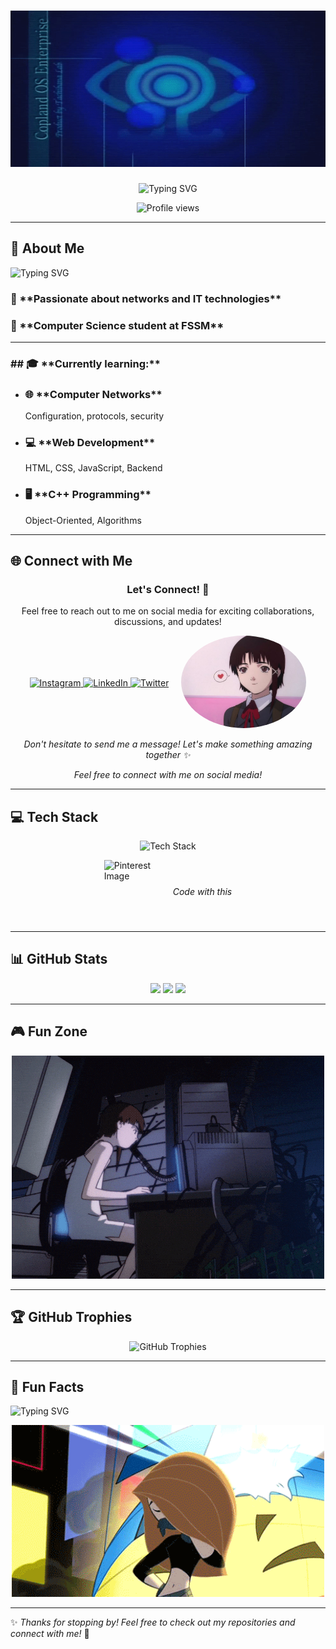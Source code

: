 <h1 align="center">
  <img src="dream over.gif" alt="Hanane Banner" width="170%" height="250px" />

</h1>

<p align="center">
  <img src="https://readme-typing-svg.herokuapp.com?font=Fira+Code&size=32&pause=1000&color=0000FF&center=true&vCenter=true&width=800&lines=Hello+%F0%9F%91%8B%2C+I'm+Hanane!;Computer+Science+Student;Always+learning+new+things!" alt="Typing SVG" />
</p>






<p align="center">
  <img src="https://komarev.com/ghpvc/?username=ItsHaname&label=Profile%20views&color=0e75b6&style=flat" alt="Profile views" />
</p>

---

## 🚀 About Me
<p>
  <img src="https://readme-typing-svg.herokuapp.com?font=Fira+Code&size=20&pause=1000&color=F7F7F7&width=800&lines=🎓+Currently+studying%3A+Database+Management%2C+Web+Development%2C+Networking%2C+and+C%2B%2B;🌱+Learning%3A+CSS+Grid%2C+Networking+Protocols%2C+Linux+System+Administration;💬+Ask+me+about%3A+Networking%2C+Software+Development%2C+Tech+Tools;📫+Reach+me+at%3A+h.aitbha8410@uca.ac.ma;⚡+Fun+fact%3A+I+get+easily+distracted...+but+that%E2%80%99s+how+I+discover+cool+new+things!" alt="Typing SVG" />
</p>


<h3>🌟 **Passionate about networks and IT technologies**</h3>  
<h3>📌 **Computer Science student at FSSM**</h3>

---

<h3>## 🎓 **Currently learning:**</h3>

- <h3> 🌐 **Computer Networks**</h3>  
   Configuration, protocols, security

- <h3>💻 **Web Development**  </h3>
   HTML, CSS, JavaScript, Backend
 - <h3> 🖥️ **C++ Programming**</h3>  
   Object-Oriented, Algorithms

---

## 🌐 **Connect with Me**

<div align="center">
  <h3>Let's Connect! 🚀</h3>
  <p>Feel free to reach out to me on social media for exciting collaborations, discussions, and updates!</p>
</div>

<!-- Flex container to align text and image -->
<div style="display: flex; justify-content: center; align-items: center; gap: 20px;">
  <!-- Social Media Links -->
  <div>
    <a href="https://instagram.com/a_b_hanane_" target="blank">
      <img src="https://img.shields.io/badge/Instagram-%23E4405F.svg?style=for-the-badge&logo=Instagram&logoColor=white" alt="Instagram" />
    </a>
    <a href="https://www.linkedin.com/in/your-linkedin/" target="blank">
      <img src="https://img.shields.io/badge/LinkedIn-%230077B5.svg?style=for-the-badge&logo=linkedin&logoColor=white" alt="LinkedIn" />
    </a>
    <a href="https://twitter.com/your-twitter" target="blank">
      <img src="https://img.shields.io/badge/Twitter-%231DA1F2.svg?style=for-the-badge&logo=twitter&logoColor=white" alt="Twitter" />
    </a>
  </div>

  <!-- Image of Lain (without background) -->
  <div>
    <img src="lain (1).jpg" width="200" alt="Lain Image" style="border-radius: 50%; background-color: transparent; box-shadow: none;" />
  </div>
</div>

<div align="center">
  <p><i>Don't hesitate to send me a message! Let's make something amazing together ✨</i></p>
</div>

<p align="center">
  <i>Feel free to connect with me on social media!</i>
</p>



---

## 💻 **Tech Stack**

<p align="center">
  <img src="https://skillicons.dev/icons?i=cpp,linux,html,css,js,git" alt="Tech Stack" width="450" />
</p>

<div style="display: flex; align-items: center; justify-content: center; gap: 10px;">
  <!-- Pinterest Image -->
  <img src="https://i.pinimg.com/736x/97/33/c0/9733c0a81e46e63b338a0ad8d7d1f768.jpg" alt="Pinterest Image" width="100px" height="100" />
  <!-- Text next to the image -->
  <p style="margin: 0; font-size: 14px;"><i>Code with this</i></p>
</div>


---

## 📊 GitHub Stats

<div align="center">
  <img src="https://github-readme-stats.vercel.app/api?username=ItsHaname&show_icons=true&theme=radical" height="150" />
  <img src="https://github-readme-streak-stats.herokuapp.com/?user=ItsHaname&theme=radical" height="150" />
  <img src="https://github-readme-stats.vercel.app/api/top-langs?username=ItsHaname&layout=compact&theme=radical" height="150" />

</div>

---

## 🎮 Fun Zone
<div align="center">
  <img src="serial experiments lain GIF.gif" width="500" />
</div>

---

## 🏆 GitHub Trophies
<p align="center">
  <img src="https://github-profile-trophy.vercel.app/?username=ItsHaname&theme=dracula&margin-w=15" alt="GitHub Trophies" />
</p>

---

## 🎯 Fun Facts
<p>
  <img src="https://readme-typing-svg.herokuapp.com?font=Fira+Code&size=20&pause=1000&color=F7F7F7&width=600&lines=🔥+I+love+discovering+new+tech+and+experimenting+with+different+programming+languages;🕹️+I+enjoy+playing+retro+games+and+watching+anime+in+my+free+time;🌍+My+dream+is+to+work+in+cybersecurity+and+network+engineering!" alt="Typing SVG" />
</p>

<div align="center">
  <img src="kim possible hair flip GIF.gif" width="500" />
</div>

---

✨ *Thanks for stopping by! Feel free to check out my repositories and connect with me!* 🚀

